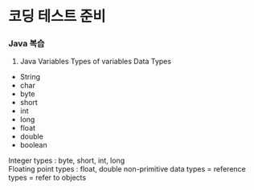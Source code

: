 # 코딩 테스트 준비

### Java 복습
1. Java Variables
Types of variables
Data Types
- String
- char
- byte
- short
- int
- long
- float
- double
- boolean

Integer types : byte, short, int, long </br>
Floating point types : float, double
non-primitive data types = reference types = refer to objects


